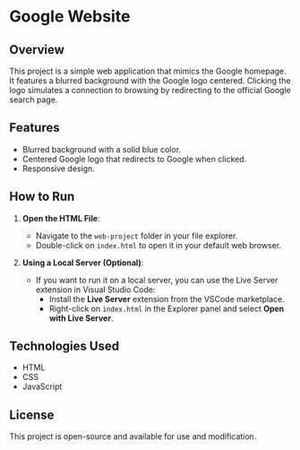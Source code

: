 #  Google Website

## Overview
This project is a simple web application that mimics the Google homepage. It features a blurred background with the Google logo centered. Clicking the logo simulates a connection to browsing by redirecting to the official Google search page.

## Features
- Blurred background with a solid blue color.
- Centered Google logo that redirects to Google when clicked.
- Responsive design.

## How to Run
1. **Open the HTML File**:
   - Navigate to the `web-project` folder in your file explorer.
   - Double-click on `index.html` to open it in your default web browser.

2. **Using a Local Server (Optional)**:
   - If you want to run it on a local server, you can use the Live Server extension in Visual Studio Code:
     - Install the **Live Server** extension from the VSCode marketplace.
     - Right-click on `index.html` in the Explorer panel and select **Open with Live Server**.

## Technologies Used
- HTML
- CSS
- JavaScript

## License
This project is open-source and available for use and modification.
